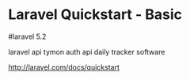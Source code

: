 # Laravel Quickstart - Basic
#laravel 5.2

laravel api tymon auth api 
daily tracker software

http://laravel.com/docs/quickstart
